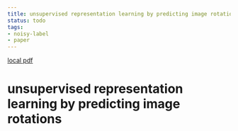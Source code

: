 ```yaml
---
title: unsupervised representation learning by predicting image rotations
status: todo
tags:
- noisy-label
- paper
---
```


[local pdf](../../../pdfs/unsupervised_representation_learning_by_predicting_image_rotations.pdf)

# unsupervised representation learning by predicting image rotations
